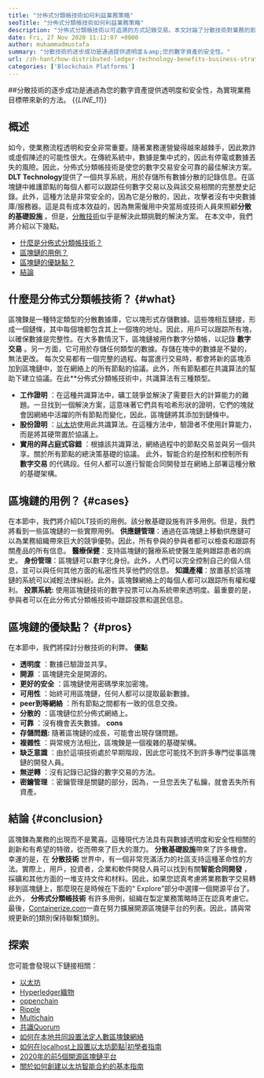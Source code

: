 ```yaml
---
title: "分佈式分類帳技術如何利益業務策略" 
seoTitle: "分佈式分類帳技術如何利益業務策略" 
description: "分佈式分類帳技術以可追溯的方式記錄交易。本文討論了分散技術對業務的影響。" 
date: Fri, 27 Nov 2020 11:12:07 +0000
author: muhammadmustafa
summary: "分散技術的逐步成功是通過提供透明度＆amp;您的數字資產的安全性。" 
url: /zh-hant/how-distributed-ledger-technology-benefits-business-strategy/
categories: ['Blockchain Platforms']
---
```


##分散技術的逐步成功是通過為您的數字資產提供透明度和安全性，為實現業務目標帶來新的方法。
{{_LINE_11_}}

## 概述
如今，使業務流程透明和安全非常重要。隨著業務運營變得越來越棘手，因此欺詐或虛假陳述的可能性很大。在傳統系統中，數據是集中式的，因此有停電或數據丟失的風險。因此，分佈式分類帳技術是使您的數字交易安全可靠的最佳解決方案。 **DLT Technology**提供了一個共享系統，用於存儲所有數據分散的記錄信息。在區塊鏈中維護節點的每個人都可以跟踪任何數字交易以及與該交易相關的完整歷史記錄。此外，這種方法是非常安全的，因為它是分散的，因此，攻擊者沒有中央數據庫/服務器。這是具有成本效益的，因為無需僱用中央當局或技術人員來照顧**分散的基礎設施** 。但是，[分散技術][1]似乎是解決此類挑戰的解決方案。
在本文中，我們將介紹以下幾點。
  * [什麼是分佈式分類帳技術？][2]
  * [區塊鏈的用例？][3]
  * [區塊鏈的優缺點？][4]
  * [結論][5]

## 什麼是分佈式分類帳技術？ {#what}

區塊鍊是一種特定類型的分散數據庫，它以塊形式存儲數據。這些塊相互鏈接，形成一個鏈條，其中每個塊都包含其上一個塊的地址。因此，用戶可以跟踪所有塊，以確保數據是完整性。在大多數情況下，區塊鏈被用作數字分類帳，以記錄 **數字交易** 。另一方面，它可用於存儲任何類型的數據。存儲在塊中的數據是不變的，無法更改。
每次交易都有一個完整的過程。每當進行交易時，都會將新的區塊添加到區塊鏈中，並在網絡上的所有節點的協議。此外，所有節點都在共識算法的幫助下建立協議。在此**分佈式分類帳技術中，共識算法有三種類型。
* **工作證明** ：在這種共識算法中，礦工競爭並解決了需要巨大的計算能力的難題。一旦找到一個解決方案，這意味著它們具有哈希形狀的證明，它們的塊就會因網絡中活躍的所有節點而變化，因此，區塊鏈將其添加到鏈條中。
* **股份證明** ：[以太坊][6]使用此共識算法。在這種方法中，驗證者不使用計算能力，而是將其硬幣置於協議上。
* **實用的拜占庭式容錯** ：根據該共識算法，網絡過程中的節點交易並與另一個共享。關於所有節點的總決策基礎的協議。
此外，智能合約是控制和控制所有 **數字交易** 的代碼段。任何人都可以進行智能合同開發並在網絡上部署這種分散的基礎架構。

## 區塊鏈的用例？ {#cases}

在本節中，我們將介紹DLT技術的用例。該分散基礎設施有許多用例。但是，我們將看到一些區塊鏈的一些實際用例。
**供應鏈管理**：通過在區塊鏈上移動供應鏈可以為業務組織帶來巨大的競爭優勢。因此，所有參與的參與者都可以檢查和跟踪有關產品的所有信息。
**醫療保健**：支持區塊鏈的醫療系統使醫生能夠跟踪患者的病史。
**身份管理**：區塊鏈可以數字化身份。此外，人們可以完全控制自己的個人信息，並可以與任何其他方面的私密性共享他們的信息。
**知識產權**：放置基於區塊鏈的系統可以減輕法律糾紛。此外，區塊鍊網絡上的每個人都可以跟踪所有權和權利。
**投票系統:** 使用區塊鏈技術的數字投票可以為系統帶來透明度。最重要的是，參與者可以在此分佈式分類帳技術中跟踪投票和選民信息。

## 區塊鏈的優缺點？ {#pros}

在本節中，我們將探討分散技術的利弊。
**優點**
* **透明度** ：數據已驗證並共享。
* **開源** ：區塊鏈完全是開源的。
* **更好的安全** ：區塊鏈使用密碼學來加密塊。
* **可用性** ：始終可用區塊鏈，任何人都可以提取最新數據。
* **peer到等網絡** ：所有節點之間都有一致的信息交換。
* **分散的** ：區塊鏈位於分佈式網絡上。
* **可靠** ：沒有機會丟失數據。
**cons** 
* **存儲問題:**  隨著區塊鏈的成長，可能會出現存儲問題。
* **複雜性** ：與常規方法相比，區塊鍊是一個複雜的基礎架構。
* **缺乏意識** ：由於這項技術處於早期階段，因此您可能找不到許多專門從事區塊鏈的開發人員。
* **無逆轉** ：沒有記錄已記錄的數字交易的方法。
* **密鑰管理** ：密鑰管理是關鍵的部分，因為，一旦您丟失了私鑰，就會丟失所有資產。

## 結論 {#conclusion}

區塊鍊為業務的出現而不是驚喜。這種現代方法具有與數據透明度和安全性相關的創新和有希望的特徵，從而帶來了巨大的潛力。 **分散基礎設施**帶來了許多機會。幸運的是，在 **分散技術** 世界中，有一個非常充滿活力的社區支持這種革命性的方法。實際上，用戶，投資者，企業和軟件開發人員可以找到有關**智能合同開發** ，採礦和其他方面的一堆支持文件和材料。因此，如果您認真考慮將業務數字交易轉移到區塊鏈上，那麼現在是時候在下面的“ Explore”部分中選擇一個開源平台了。
此外， **分佈式分類帳技術** 有許多用例，組織在製定業務策略時正在認真考慮它。最後，[Containerize.com][7]一直在努力擴展開源區塊鏈平台的列表。因此，請與常規更新的[1]類別保持聯繫[1]類別。

## 探索
您可能會發現以下鏈接相關：
  * [以太坊][6]
  * [Hyperledger織物][8]
  * [oppenchain][9]
  * [Ripple][10]
  * [Multichain][11]
  * [共識Quorum][12]
  * [如何在本地共同設置法定人數區塊鍊網絡][13]
  * [如何在localhost上設置以太坊節點|初學者指南][14]
  * [2020年的前5個開源區塊鏈平台][15]
  * [關於如何創建以太坊智能合約的基本指南][16]



[1]: https://products.containerize.com/blockchain-platforms/
[2]: #what
[3]: #cases
[4]: #pros
[5]: #conclusion
[6]: https://products.containerize.com/blockchain-platforms/ethereum
[7]: https://www.containerize.com/
[8]: https://products.containerize.com/blockchain-platforms/hyperledger-fabric
[9]: https://products.containerize.com/blockchain-platforms/openchain
[10]: https://products.containerize.com/blockchain-platforms/ripple
[11]: https://products.containerize.com/blockchain-platforms/multichain
[12]: https://products.containerize.com/blockchain-platforms/consensys-quorum
[13]: https://blog.containerize.com/blockchain-platforms/how-to-setup-consensys-quorum-blockchain-network-locally/
[14]: https://blog.containerize.com/blockchain-platforms/what-is-testnet-how-to-deploy-it-ethereum-testnet/
[15]: https://blog.containerize.com/blockchain-platforms/top-5-open-source-blockchain-platforms-in-2020/
[16]: https://blog.containerize.com/
